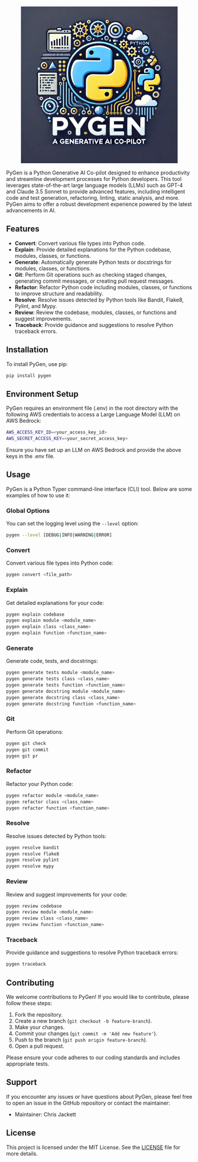 <!-- PROJECT LOGO -->
<figure markdown style="text-align: center">
  <img src="docs/img/logo.jpg" alt="PyGen logo" width="512px">
</figure>

PyGen is a Python Generative AI Co-pilot designed to enhance productivity and streamline development processes for
Python developers. This tool leverages state-of-the-art large language models (LLMs) such as GPT-4 and Claude 3.5 
Sonnet to provide advanced features, including intelligent code and test generation, refactoring, linting, static 
analysis, and more. PyGen aims to offer a robust development experience powered by the latest advancements in AI.

## Features

- **Convert**: Convert various file types into Python code.
- **Explain**: Provide detailed explanations for the Python codebase, modules, classes, or functions.
- **Generate**: Automatically generate Python tests or docstrings for modules, classes, or functions.
- **Git**: Perform Git operations such as checking staged changes, generating commit messages, or creating pull request
messages.
- **Refactor**: Refactor Python code including modules, classes, or functions to improve structure and readability.
- **Resolve**: Resolve issues detected by Python tools like Bandit, Flake8, Pylint, and Mypy.
- **Review**: Review the codebase, modules, classes, or functions and suggest improvements.
- **Traceback**: Provide guidance and suggestions to resolve Python traceback errors.

## Installation

To install PyGen, use pip:

```sh
pip install pygen
```

## Environment Setup

PyGen requires an environment file (.env) in the root directory with the following AWS credentials to access a Large 
Language Model (LLM) on AWS Bedrock:

```sh
AWS_ACCESS_KEY_ID=<your_access_key_id>
AWS_SECRET_ACCESS_KEY=<your_secret_access_key>
```

Ensure you have set up an LLM on AWS Bedrock and provide the above keys in the .env file.

## Usage

PyGen is a Python Typer command-line interface (CLI) tool. Below are some examples of how to use it:

### Global Options

You can set the logging level using the `--level` option:

```sh
pygen --level [DEBUG|INFO|WARNING|ERROR]
```

### Convert

Convert various file types into Python code:

```sh
pygen convert <file_path>
```

### Explain

Get detailed explanations for your code:

```sh
pygen explain codebase
pygen explain module <module_name>
pygen explain class <class_name>
pygen explain function <function_name>
```

### Generate

Generate code, tests, and docstrings:

```sh
pygen generate tests module <module_name>
pygen generate tests class <class_name>
pygen generate tests function <function_name>
pygen generate docstring module <module_name>
pygen generate docstring class <class_name>
pygen generate docstring function <function_name>
```

### Git

Perform Git operations:

```sh
pygen git check
pygen git commit
pygen git pr

```

### Refactor

Refactor your Python code:

```sh
pygen refactor module <module_name>
pygen refactor class <class_name>
pygen refactor function <function_name>
```

### Resolve

Resolve issues detected by Python tools:

```sh
pygen resolve bandit
pygen resolve flake8
pygen resolve pylint
pygen resolve mypy
```

### Review

Review and suggest improvements for your code:

```sh
pygen review codebase
pygen review module <module_name>
pygen review class <class_name>
pygen review function <function_name>
```

### Traceback

Provide guidance and suggestions to resolve Python traceback errors:

```sh
pygen traceback
```

## Contributing

We welcome contributions to PyGen! If you would like to contribute, please follow these steps:

1. Fork the repository.
2. Create a new branch (`git checkout -b feature-branch`).
3. Make your changes.
4. Commit your changes (`git commit -m 'Add new feature'`).
5. Push to the branch (`git push origin feature-branch`).
6. Open a pull request.

Please ensure your code adheres to our coding standards and includes appropriate tests.

## Support

If you encounter any issues or have questions about PyGen, please feel free to open an issue in the GitHub repository or
contact the maintainer:

- Maintainer: Chris Jackett

## License

This project is licensed under the MIT License. See the [LICENSE](LICENSE) file for more details.

